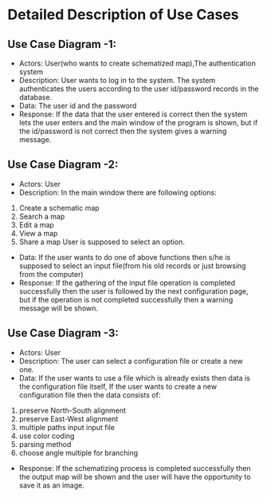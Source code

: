 # Detailed Description of Use Cases #
## Use Case Diagram -1: ##
  * Actors:	User(who wants to create schematized map),The authentication system
  * Description:	User wants to log in to the system. The system authenticates the users according to the user id/password records in the database.
  * Data:	The user id and the password
  * Response:	If the data that the user entered is correct then the system lets the user enters and the main window of the program is shown, but if the id/password is not correct then the system gives a warning message.



## Use Case Diagram -2: ##
  * Actors:	User
  * Description:	In the main window there are following options:
  1. Create a schematic map
  1. Search a map
  1. Edit a map
  1. View a map
  1. Share a map
User is supposed to select an option.
  * Data:	If the user wants to do one of above functions then s/he is supposed to select an input file(from his old records or just browsing from the computer)
  * Response:	If the gathering of the input file operation is completed successfully then the user is followed by the next configuration page, but if the operation is not completed successfully then a warning message will be shown.


## Use Case Diagram -3: ##
  * Actors:	User
  * Description:	The user can select a configuration file or create a new one.
  * Data:	If the user wants to use a file which is already exists then data is the configuration file itself,
If the user wants to create a new configuration file then the data consists of:
  1. preserve North-South alignment
  1. preserve East-West alignment
  1. multiple paths input input file
  1. use color coding
  1. parsing method
  1. choose angle multiple for branching
  * Response:	If the schematizing process is completed successfully then the output map will be shown and the user will have the opportunity to save it as an image.